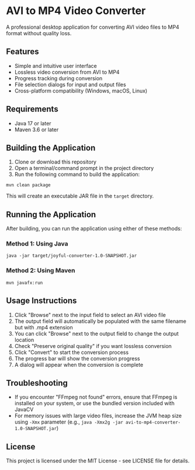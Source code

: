 # AVI to MP4 Video Converter

A professional desktop application for converting AVI video files to MP4 format without quality loss.

## Features

- Simple and intuitive user interface
- Lossless video conversion from AVI to MP4
- Progress tracking during conversion
- File selection dialogs for input and output files
- Cross-platform compatibility (Windows, macOS, Linux)

## Requirements

- Java 17 or later
- Maven 3.6 or later

## Building the Application

1. Clone or download this repository
2. Open a terminal/command prompt in the project directory
3. Run the following command to build the application:

```
mvn clean package
```

This will create an executable JAR file in the `target` directory.

## Running the Application

After building, you can run the application using either of these methods:

### Method 1: Using Java

```
java -jar target/joyful-converter-1.0-SNAPSHOT.jar
```

### Method 2: Using Maven

```
mvn javafx:run
```

## Usage Instructions

1. Click "Browse" next to the input field to select an AVI video file
2. The output field will automatically be populated with the same filename but with .mp4 extension
3. You can click "Browse" next to the output field to change the output location
4. Check "Preserve original quality" if you want lossless conversion
5. Click "Convert" to start the conversion process
6. The progress bar will show the conversion progress
7. A dialog will appear when the conversion is complete

## Troubleshooting

- If you encounter "FFmpeg not found" errors, ensure that FFmpeg is installed on your system, or use the bundled version included with JavaCV
- For memory issues with large video files, increase the JVM heap size using `-Xmx` parameter (e.g., `java -Xmx2g -jar avi-to-mp4-converter-1.0-SNAPSHOT.jar`)

## License

This project is licensed under the MIT License - see LICENSE file for details.